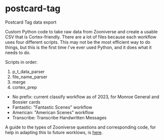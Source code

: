 # postcard-tag
Postcard Tag data export

Custom Python code to take raw data from Zooniverse and create a usable CSV that is Cortex-friendly. There are a lot of files because each workflow uses four different scripts. This may not be the most efficient way to do things, but this is the first time I've ever used Python, and it does what it needs to do.

Scripts in order:
1. p_t_data_parser
2. file_name_parser
3. merge
4. cortex_prep

- No prefix: current classify workflow as of 2023, for Monroe General and Bossier cards
- Fantastic: "Fantastic Scenes" workflow
- American: "American Scenes" workflow
- Transcribe: Transcribe Handwritten Messages

A guide to the types of Zooniverse questions and corresponding code, for help in adapting this to future worklows, is [here](https://docs.google.com/document/d/1pJ4uIKwmt7pRuLJ2i6_pYVdyEmPfQExbEFA79VpirmM/edit?usp=sharing).
